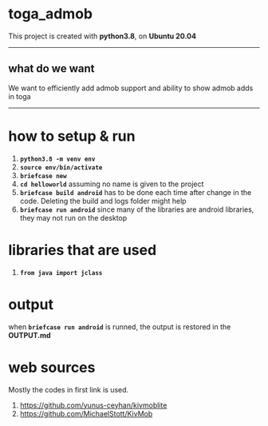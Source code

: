 # toga_admob

This project is created with <b>python3.8</b>, on <b>Ubuntu 20.04</b>

---------------------

what do we want
-------------------------
We want to efficiently add admob support and ability to show admob adds in toga

----------------------------------

# how to setup & run

1) <b>```python3.8 -m venv env```</b>
2) <b>```source env/bin/activate```</b>
3) <b>```briefcase new```</b>
4) <b>```cd helloworld```</b> assuming no name is given to the project
5) <b>```briefcase build android```</b> has to be done each time after change in the code. Deleting the build and logs folder might help
6) <b>```briefcase run android```</b> since many of the libraries are android libraries, they may not run on the desktop 


# libraries that are used

1) <b>```from java import jclass```</b>

# output
when <b>```briefcase run android```</b> is runned, the output is restored in the <b>OUTPUT.md</b>

# web sources
Mostly the codes in first link is used.
1) https://github.com/yunus-ceyhan/kivmoblite
2) https://github.com/MichaelStott/KivMob
